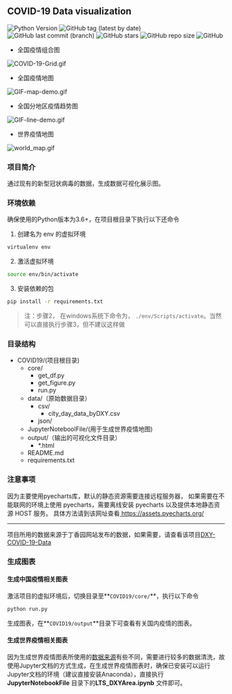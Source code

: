 ## COVID-19 Data visualization

![Python Version](https://img.shields.io/badge/Python-3.6%2B-blue?style=plastic)  ![GitHub tag (latest by date)](https://img.shields.io/github/v/tag/seeker0720/COVID-19-Data-visualization?style=plastic)  ![GitHub last commit (branch)](https://img.shields.io/github/last-commit/seeker0720/COVID-19-Data-visualization/master?style=plastic)  ![GitHub stars](https://img.shields.io/github/stars/seeker0720/COVID-19-Data-visualization?style=plastic)  ![GitHub repo size](https://img.shields.io/github/repo-size/seeker0720/COVID-19-Data-visualization?style=plastic)  ![GitHub](https://img.shields.io/github/license/seeker0720/COVID-19-Data-visualization?style=plastic)

- 全国疫情组合图

![COVID-19-Grid.gif](https://i.loli.net/2020/04/12/9ZuxspvHbQC72e5.gif)

- 全国疫情地图

![GIF-map-demo.gif](https://i.loli.net/2020/03/24/sKlU51hgfe3vHcP.gif)

- 全国分地区疫情趋势图

![GIF-line-demo.gif](https://i.loli.net/2020/03/24/AZt31oXKn6Dk8WE.gif)

- 世界疫情地图

![world_map.gif](https://i.loli.net/2020/04/23/DjkcsBtwCEzZXKu.gif)

### 项目简介

通过现有的新型冠状病毒的数据，生成数据可视化展示图。

### 环境依赖

确保使用的Python版本为3.6+，在项目根目录下执行以下还命令

1. 创建名为 env 的虚拟环境

```bash
virtualenv env
```

2. 激活虚拟环境

```bash
source env/bin/activate
```

3. 安装依赖的包

```bash
pip install -r requirements.txt
```

> 注：步骤2， 在windows系统下命令为， `./env/Scripts/activate`。当然可以直接执行步骤3，但不建议这样做

### 目录结构

- COVID19/(项目根目录)
    - core/
        - get_df.py
        - get_figure.py
        - run.py
    - data/（原始数据目录）
        - csv/
            - city_day_data_byDXY.csv
        - json/
    - JupyterNoteboolFile/(用于生成世界疫情地图)
    - output/（输出的可视化文件目录）
        - *.html
    - README.md
    - requirements.txt



### 注意事项

因为主要使用pyecharts库，默认的静态资源需要连接远程服务器， 如果需要在不能联网的环境上使用 pyecharts，需要离线安装 pyecharts 以及提供本地静态资源 HOST 服务。 具体方法请到该网址查看[ https://assets.pyecharts.org/ ]( https://assets.pyecharts.org/ )

---

项目所用的数据来源于丁香园网站发布的数据，如果需要，请查看该项目[DXY-COVID-19-Data]( https://github.com/BlankerL/DXY-COVID-19-Data )

### 生成图表

#### 生成中国疫情相关图表

激活项目的虚拟环境后，切换目录至**`COVID19/core/`**，执行以下命令

```bash
python run.py
```

生成图表，在**`COVID19/output`**目录下可查看有关国内疫情的图表。

#### 生成世界疫情相关图表

因为生成世界疫情图表所使用的[数据来源]( https://github.com/BlankerL/DXY-COVID-19-Data )有些不同，需要进行较多的数据清洗，故使用Jupyter文档的方式生成，在生成世界疫情图表时，确保已安装可以运行Jupyter文档的环境（建议直接安装Anaconda），直接执行 **JupyterNotebookFile** 目录下的**LTS_DXYArea.ipynb** 文件即可。

